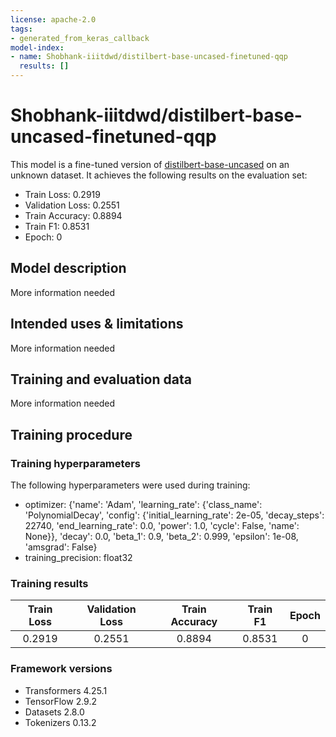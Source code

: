 ```yaml
---
license: apache-2.0
tags:
- generated_from_keras_callback
model-index:
- name: Shobhank-iiitdwd/distilbert-base-uncased-finetuned-qqp
  results: []
---
```


<!-- This model card has been generated automatically according to the information Keras had access to. You should
probably proofread and complete it, then remove this comment. -->

# Shobhank-iiitdwd/distilbert-base-uncased-finetuned-qqp

This model is a fine-tuned version of [distilbert-base-uncased](https://huggingface.co/distilbert-base-uncased) on an unknown dataset.
It achieves the following results on the evaluation set:
- Train Loss: 0.2919
- Validation Loss: 0.2551
- Train Accuracy: 0.8894
- Train F1: 0.8531
- Epoch: 0

## Model description

More information needed

## Intended uses & limitations

More information needed

## Training and evaluation data

More information needed

## Training procedure

### Training hyperparameters

The following hyperparameters were used during training:
- optimizer: {'name': 'Adam', 'learning_rate': {'class_name': 'PolynomialDecay', 'config': {'initial_learning_rate': 2e-05, 'decay_steps': 22740, 'end_learning_rate': 0.0, 'power': 1.0, 'cycle': False, 'name': None}}, 'decay': 0.0, 'beta_1': 0.9, 'beta_2': 0.999, 'epsilon': 1e-08, 'amsgrad': False}
- training_precision: float32

### Training results

| Train Loss | Validation Loss | Train Accuracy | Train F1 | Epoch |
|:----------:|:---------------:|:--------------:|:--------:|:-----:|
| 0.2919     | 0.2551          | 0.8894         | 0.8531   | 0     |


### Framework versions

- Transformers 4.25.1
- TensorFlow 2.9.2
- Datasets 2.8.0
- Tokenizers 0.13.2
